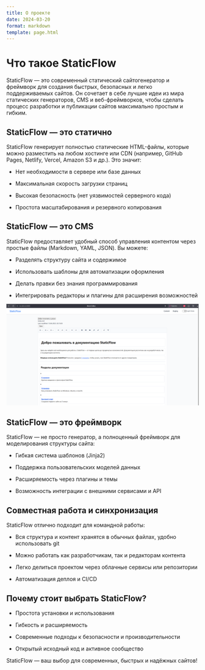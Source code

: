 ```yaml
---
title: О проекте
date: 2024-03-20
format: markdown
template: page.html
---
```


# Что такое StaticFlow

StaticFlow — это современный статический сайтогенератор и фреймворк для создания быстрых, безопасных и легко поддерживаемых сайтов. Он сочетает в себе лучшие идеи из мира статических генераторов, CMS и веб-фреймворков, чтобы сделать процесс разработки и публикации сайтов максимально простым и гибким.

## StaticFlow — это статично

StaticFlow генерирует полностью статические HTML-файлы, которые можно разместить на любом хостинге или CDN (например, GitHub Pages, Netlify, Vercel, Amazon S3 и др.). Это значит:

- Нет необходимости в сервере или базе данных

- Максимальная скорость загрузки страниц

- Высокая безопасность (нет уязвимостей серверного кода)

- Простота масштабирования и резервного копирования

## StaticFlow — это CMS

StaticFlow предоставляет удобный способ управления контентом через простые файлы (Markdown, YAML, JSON). Вы можете:

- Разделять структуру сайта и содержимое

- Использовать шаблоны для автоматизации оформления

- Делать правки без знания программирования

- Интегрировать редакторы и плагины для расширения возможностей


![StaticFlow CMS](/media/block_editor.png)


## StaticFlow — это фреймворк

StaticFlow — не просто генератор, а полноценный фреймворк для моделирования структуры сайта:

- Гибкая система шаблонов (Jinja2)

- Поддержка пользовательских моделей данных

- Расширяемость через плагины и темы

- Возможность интеграции с внешними сервисами и API

## Совместная работа и синхронизация

StaticFlow отлично подходит для командной работы:

- Вся структура и контент хранятся в обычных файлах, удобно использовать git

- Можно работать как разработчикам, так и редакторам контента

- Легко делиться проектом через облачные сервисы или репозитории

- Автоматизация деплоя и CI/CD


## Почему стоит выбрать StaticFlow?

- Простота установки и использования

- Гибкость и расширяемость

- Современные подходы к безопасности и производительности

- Открытый исходный код и активное сообщество

StaticFlow — ваш выбор для современных, быстрых и надёжных сайтов!
